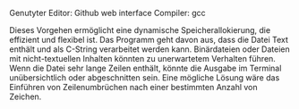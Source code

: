Genutyter Editor: Github web interface
Compiler: gcc

Dieses Vorgehen ermöglicht eine dynamische Speicherallokierung, die effizient und flexibel ist.
Das Programm geht davon aus, dass die Datei Text enthält und als C-String verarbeitet werden kann. Binärdateien oder Dateien mit nicht-textuellen Inhalten könnten zu unerwartetem Verhalten führen.
Wenn die Datei sehr lange Zeilen enthält, könnte die Ausgabe im Terminal unübersichtlich oder abgeschnitten sein. Eine mögliche Lösung wäre das Einführen von Zeilenumbrüchen nach einer bestimmten Anzahl von Zeichen.
